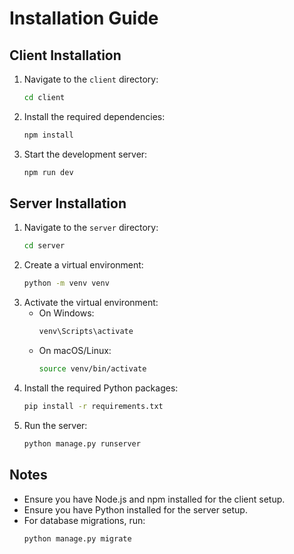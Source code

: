# Installation Guide

## Client Installation

1. Navigate to the `client` directory:
   ```sh
   cd client
   ```
2. Install the required dependencies:
   ```sh
   npm install
   ```
3. Start the development server:
   ```sh
   npm run dev
   ```

## Server Installation

1. Navigate to the `server` directory:
   ```sh
   cd server
   ```
2. Create a virtual environment:
   ```sh
   python -m venv venv
   ```
3. Activate the virtual environment:
   - On Windows:
     ```sh
     venv\Scripts\activate
     ```
   - On macOS/Linux:
     ```sh
     source venv/bin/activate
     ```
4. Install the required Python packages:
   ```sh
   pip install -r requirements.txt
   ```
5. Run the server:
   ```sh
   python manage.py runserver
   ```

## Notes

- Ensure you have Node.js and npm installed for the client setup.
- Ensure you have Python installed for the server setup.
- For database migrations, run:
  ```sh
  python manage.py migrate
  ```